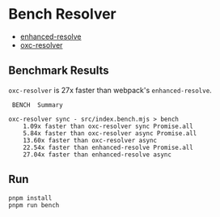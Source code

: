 # Bench Resolver

- [enhanced-resolve](https://www.npmjs.com/package/enhanced-resolve)
- [oxc-resolver](https://www.npmjs.com/package/oxc-resolver)

## Benchmark Results

<!-- BENCHMARK_RESULTS_START -->
`oxc-resolver` is 27x faster than webpack's `enhanced-resolve`.

```
 BENCH  Summary

oxc-resolver sync - src/index.bench.mjs > bench
    1.09x faster than oxc-resolver sync Promise.all
    5.84x faster than oxc-resolver async Promise.all
    13.60x faster than oxc-resolver async
    22.54x faster than enhanced-resolve Promise.all
    27.04x faster than enhanced-resolve async
```
<!-- BENCHMARK_RESULTS_END -->

## Run

```bash
pnpm install
pnpm run bench
```
